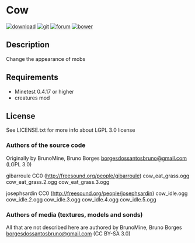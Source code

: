# Cow
[![download](https://img.shields.io/github/tag/BrunoMine/fine_mobs.svg?style=flat-square&label=release)](https://github.com/BrunoMine/cow/archive/master.zip)
[![git](https://img.shields.io/badge/git-project-green.svg?style=flat-square)](https://github.com/BrunoMine/cow)
[![forum](https://img.shields.io/badge/minetest-mod-green.svg?style=flat-square)](https://forum.minetest.net)
[![bower](https://img.shields.io/badge/bower-mod-green.svg?style=flat-square)](https://minetest-bower.herokuapp.com/mods/cow)

## Description
Change the appearance of mobs

## Requirements
* Minetest 0.4.17 or higher
* creatures mod

## License
See LICENSE.txt for more info about LGPL 3.0 license

### Authors of the source code
Originally by BrunoMine, Bruno Borges <borgesdossantosbruno@gmail.com> (LGPL 3.0)

gibarroule CC0 (http://freesound.org/people/gibarroule)
	cow_eat_grass.ogg
	cow_eat_grass.2.ogg
	cow_eat_grass.3.ogg

josephsardin CC0 (http://freesound.org/people/josephsardin)
	cow_idle.ogg
	cow_idle.2.ogg
	cow_idle.3.ogg
	cow_idle.4.ogg
	cow_idle.5.ogg

### Authors of media (textures, models and sonds)
All that are not described here are authored by 
BrunoMine, Bruno Borges <borgesdossantosbruno@gmail.com> (CC BY-SA 3.0)

